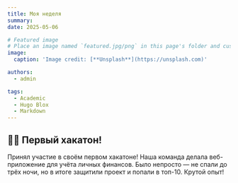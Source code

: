 ```yaml
---
title: Моя неделя
summary: 
date: 2025-05-06

# Featured image
# Place an image named `featured.jpg/png` in this page's folder and customize its options here.
image:
  caption: 'Image credit: [**Unsplash**](https://unsplash.com)'

authors:
  - admin

tags:
  - Academic
  - Hugo Blox
  - Markdown
---
```



## 👨‍💻 Первый хакатон!

Принял участие в своём первом хакатоне! 
Наша команда делала веб-приложение для учёта личных финансов. 
Было непросто — не спали до трёх ночи, но в итоге защитили проект и попали в топ-10. 
Крутой опыт!

